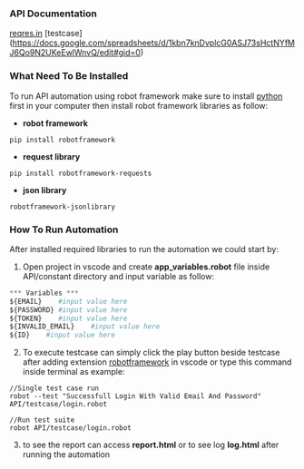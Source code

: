### API Documentation

[reqres.in](https://reqres.in/)
[testcase] (https://docs.google.com/spreadsheets/d/1kbn7knDvplcG0ASJ73sHctNYfMJ6Qo9N2UKeEwlWnvQ/edit#gid=0)

### What Need To Be Installed

To run API automation using robot framework make sure to install [python](https://www.python.org/downloads/) first in your computer then install robot framework libraries as follow:

- **robot framework**

```
pip install robotframework
```

- **request library**

```
pip install robotframework-requests
```

- **json library**

```
robotframework-jsonlibrary
```

### How To Run Automation

After installed required libraries to run the automation we could start by:

1. Open project in vscode and create **app_variables.robot** file inside API/constant directory and input variable as follow:

```python
*** Variables ***
${EMAIL}    #input value here
${PASSWORD} #input value here
${TOKEN}    #input value here
${INVALID_EMAIL}    #input value here
${ID}    #input value here
```

2. To execute testcase can simply click the play button beside testcase after adding extension [robotframework](https://marketplace.visualstudio.com/items?itemName=robocorp.robotframework-lsp) in vscode or type this command inside terminal as example:

```
//Single test case run
robot --test "Successfull Login With Valid Email And Password" API/testcase/login.robot

//Run test suite
robot API/testcase/login.robot
```

3. to see the report can access **report.html** or to see log **log.html** after running the automation
